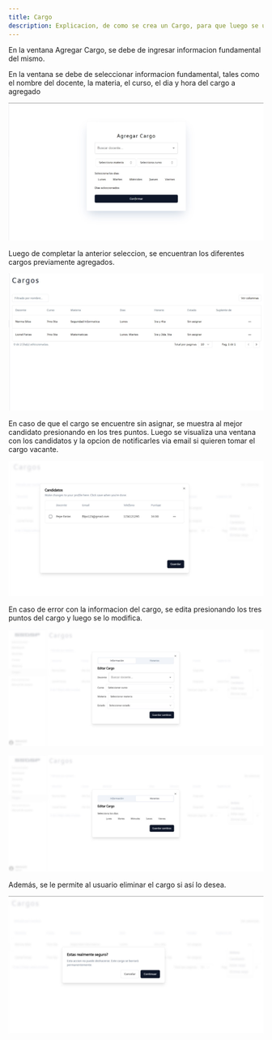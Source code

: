 ```yaml
---
title: Cargo
description: Explicacion, de como se crea un Cargo, para que luego se utilice en la apliacion web.
---
```


En la ventana Agregar Cargo, se debe de ingresar informacion fundamental del mismo.

En la ventana se debe de seleccionar informacion fundamental, tales como el nombre del docente, la materia, el curso, el dia y hora del cargo a agregado

![Ventana de login de la aplicación](../../../assets/cargo/crear-cargo.jpg)

Luego de completar la anterior seleccion, se encuentran los diferentes cargos previamente agregados.

![Ventana de login de la aplicación](../../../assets/cargo/cargo.jpg)

En caso de que el cargo se encuentre sin asignar, se muestra al mejor candidato presionando en los tres puntos. Luego se visualiza una ventana con los candidatos y la opcion de notificarles via email si quieren tomar el cargo vacante.

![Ventana de login de la aplicación](../../../assets/cargo/candidato-cargo.jpg)

En caso de error con la informacion del cargo, se edita presionando los tres puntos del cargo y luego se lo modifica.

![Ventana de login de la aplicación](../../../assets/cargo/editar-cargo.jpg)

![Ventana de login de la aplicación](../../../assets/cargo/editar-cargo2.jpg)

Además, se le permite al usuario eliminar el cargo si así lo desea.

![Ventana de login de la aplicación](../../../assets/cargo/eliminar-cargo.jpg)

